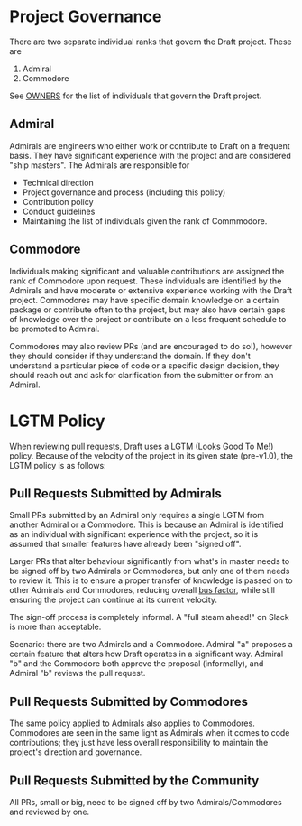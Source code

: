 # Project Governance

There are two separate individual ranks that govern the Draft project. These are

1. Admiral
2. Commodore

See [OWNERS](OWNERS) for the list of individuals that govern the Draft project.

## Admiral

Admirals are engineers who either work or contribute to Draft on a frequent basis. They have
significant experience with the project and are considered "ship masters". The Admirals are
responsible for

- Technical direction
- Project governance and process (including this policy)
- Contribution policy
- Conduct guidelines
- Maintaining the list of individuals given the rank of Commmodore.

## Commodore

Individuals making significant and valuable contributions are assigned the rank of Commodore upon
request. These individuals are identified by the Admirals and have moderate or extensive experience
working with the Draft project. Commodores may have specific domain knowledge on a certain package or
contribute often to the project, but may also have certain gaps of knowledge over the project or
contribute on a less frequent schedule to be promoted to Admiral.

Commodores may also review PRs (and are encouraged to do so!), however they should consider if they
understand the domain. If they don't understand a particular piece of code or a specific design
decision, they should reach out and ask for clarification from the submitter or from an Admiral.

# LGTM Policy

When reviewing pull requests, Draft uses a LGTM (Looks Good To Me!) policy. Because of the velocity
of the project in its given state (pre-v1.0), the LGTM policy is as follows:

## Pull Requests Submitted by Admirals

Small PRs submitted by an Admiral only requires a single LGTM from another Admiral or a Commodore.
This is because an Admiral is identified as an individual with significant experience with the
project, so it is assumed that smaller features have already been "signed off".

Larger PRs that alter behaviour significantly from what's in master needs to be signed off by two
Admirals or Commodores, but only one of them needs to review it. This is to ensure a proper transfer
of knowledge is passed on to other Admirals and Commodores, reducing overall
[bus factor](https://en.wikipedia.org/wiki/Bus_factor), while still ensuring the project can
continue at its current velocity.

The sign-off process is completely informal. A "full steam ahead!" on Slack is more than acceptable.

Scenario: there are two Admirals and a Commodore. Admiral "a" proposes a certain feature that alters
how Draft operates in a significant way. Admiral "b" and the Commodore both approve the proposal
(informally), and Admiral "b" reviews the pull request.

## Pull Requests Submitted by Commodores

The same policy applied to Admirals also applies to Commodores. Commodores are seen in the same
light as Admirals when it comes to code contributions; they just have less overall responsibility to
maintain the project's direction and governance.

## Pull Requests Submitted by the Community

All PRs, small or big, need to be signed off by two Admirals/Commodores and reviewed by one.

